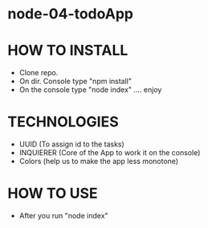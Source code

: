 # node-04-todoApp

# HOW TO INSTALL

- Clone repo.
- On dir. Console type "npm install"
- On the console type "node index" .... enjoy

# TECHNOLOGIES

- UUID (To assign id to the tasks)
- INQUIERER (Core of the App to work it on the console)
- Colors (help us to make the app less monotone)

# HOW TO USE

- After you run "node index"

